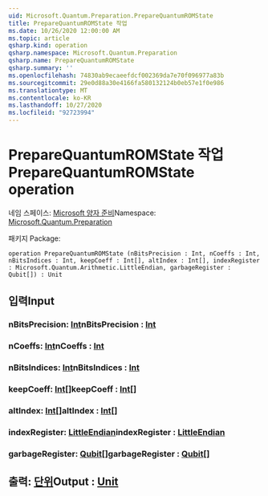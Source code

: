 ```yaml
---
uid: Microsoft.Quantum.Preparation.PrepareQuantumROMState
title: PrepareQuantumROMState 작업
ms.date: 10/26/2020 12:00:00 AM
ms.topic: article
qsharp.kind: operation
qsharp.namespace: Microsoft.Quantum.Preparation
qsharp.name: PrepareQuantumROMState
qsharp.summary: ''
ms.openlocfilehash: 74830ab9ecaeefdcf002369da7e70f096977a83b
ms.sourcegitcommit: 29e0d88a30e4166fa580132124b0eb57e1f0e986
ms.translationtype: MT
ms.contentlocale: ko-KR
ms.lasthandoff: 10/27/2020
ms.locfileid: "92723994"
---
```

# <a name="preparequantumromstate-operation"></a><span data-ttu-id="f7ee7-102">PrepareQuantumROMState 작업</span><span class="sxs-lookup"><span data-stu-id="f7ee7-102">PrepareQuantumROMState operation</span></span>

<span data-ttu-id="f7ee7-103">네임 스페이스: [Microsoft 양자 준비](xref:Microsoft.Quantum.Preparation)</span><span class="sxs-lookup"><span data-stu-id="f7ee7-103">Namespace: [Microsoft.Quantum.Preparation](xref:Microsoft.Quantum.Preparation)</span></span>

<span data-ttu-id="f7ee7-104">패키지 [](https://nuget.org/packages/)</span><span class="sxs-lookup"><span data-stu-id="f7ee7-104">Package: [](https://nuget.org/packages/)</span></span>




```qsharp
operation PrepareQuantumROMState (nBitsPrecision : Int, nCoeffs : Int, nBitsIndices : Int, keepCoeff : Int[], altIndex : Int[], indexRegister : Microsoft.Quantum.Arithmetic.LittleEndian, garbageRegister : Qubit[]) : Unit
```


## <a name="input"></a><span data-ttu-id="f7ee7-105">입력</span><span class="sxs-lookup"><span data-stu-id="f7ee7-105">Input</span></span>

### <a name="nbitsprecision--int"></a><span data-ttu-id="f7ee7-106">nBitsPrecision: [Int](xref:microsoft.quantum.lang-ref.int)</span><span class="sxs-lookup"><span data-stu-id="f7ee7-106">nBitsPrecision : [Int](xref:microsoft.quantum.lang-ref.int)</span></span>




### <a name="ncoeffs--int"></a><span data-ttu-id="f7ee7-107">nCoeffs: [Int](xref:microsoft.quantum.lang-ref.int)</span><span class="sxs-lookup"><span data-stu-id="f7ee7-107">nCoeffs : [Int](xref:microsoft.quantum.lang-ref.int)</span></span>




### <a name="nbitsindices--int"></a><span data-ttu-id="f7ee7-108">nBitsIndices: [Int](xref:microsoft.quantum.lang-ref.int)</span><span class="sxs-lookup"><span data-stu-id="f7ee7-108">nBitsIndices : [Int](xref:microsoft.quantum.lang-ref.int)</span></span>




### <a name="keepcoeff--int"></a><span data-ttu-id="f7ee7-109">keepCoeff: [Int](xref:microsoft.quantum.lang-ref.int)[]</span><span class="sxs-lookup"><span data-stu-id="f7ee7-109">keepCoeff : [Int](xref:microsoft.quantum.lang-ref.int)[]</span></span>




### <a name="altindex--int"></a><span data-ttu-id="f7ee7-110">altIndex: [Int](xref:microsoft.quantum.lang-ref.int)[]</span><span class="sxs-lookup"><span data-stu-id="f7ee7-110">altIndex : [Int](xref:microsoft.quantum.lang-ref.int)[]</span></span>




### <a name="indexregister--littleendian"></a><span data-ttu-id="f7ee7-111">indexRegister: [LittleEndian](xref:Microsoft.Quantum.Arithmetic.LittleEndian)</span><span class="sxs-lookup"><span data-stu-id="f7ee7-111">indexRegister : [LittleEndian](xref:Microsoft.Quantum.Arithmetic.LittleEndian)</span></span>




### <a name="garbageregister--qubit"></a><span data-ttu-id="f7ee7-112">garbageRegister: [Qubit](xref:microsoft.quantum.lang-ref.qubit)[]</span><span class="sxs-lookup"><span data-stu-id="f7ee7-112">garbageRegister : [Qubit](xref:microsoft.quantum.lang-ref.qubit)[]</span></span>





## <a name="output--unit"></a><span data-ttu-id="f7ee7-113">출력: [단위](xref:microsoft.quantum.lang-ref.unit)</span><span class="sxs-lookup"><span data-stu-id="f7ee7-113">Output : [Unit](xref:microsoft.quantum.lang-ref.unit)</span></span>

